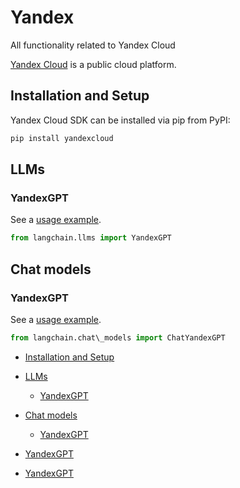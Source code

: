 # Yandex

All functionality related to Yandex Cloud

[Yandex Cloud](https://cloud.yandex.com/en/) is a public cloud platform.

## Installation and Setup[​](#installation-and-setup "Direct link to Installation and Setup")

Yandex Cloud SDK can be installed via pip from PyPI:

```bash
pip install yandexcloud  

```

## LLMs[​](#llms "Direct link to LLMs")

### YandexGPT[​](#yandexgpt "Direct link to YandexGPT")

See a [usage example](/docs/integrations/llms/yandex).

```python
from langchain.llms import YandexGPT  

```

## Chat models[​](#chat-models "Direct link to Chat models")

### YandexGPT[​](#yandexgpt-1 "Direct link to YandexGPT")

See a [usage example](/docs/integrations/chat/yandex).

```python
from langchain.chat\_models import ChatYandexGPT  

```

- [Installation and Setup](#installation-and-setup)

- [LLMs](#llms)

  - [YandexGPT](#yandexgpt)

- [Chat models](#chat-models)

  - [YandexGPT](#yandexgpt-1)

- [YandexGPT](#yandexgpt)

- [YandexGPT](#yandexgpt-1)
